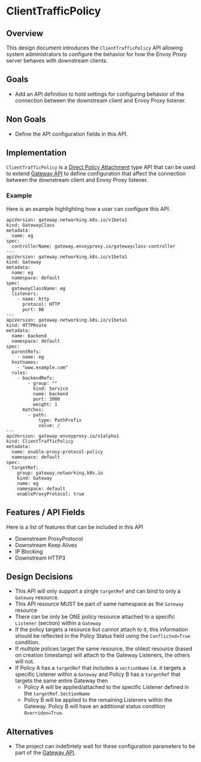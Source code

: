 # ClientTrafficPolicy 

## Overview

This design document introduces the `ClientTrafficPolicy` API allowing system administrators to configure
the behavior for how the Envoy Proxy server behaves with downstream clients.

## Goals
* Add an API definition to hold settings for configuring behavior of the connection between the downstream
client and Envoy Proxy listener.

## Non Goals
* Define the API configuration fields in this API.

## Implementation
`ClientTrafficPolicy` is a [Direct Policy Attachment][] type API that can be used to extend [Gateway API][]
to define configuration that affect the connection between the downstream client and Envoy Proxy listener.

### Example
Here is an example highlighting how a user can configure this API.

```
apiVersion: gateway.networking.k8s.io/v1beta1
kind: GatewayClass
metadata:
  name: eg
spec:
  controllerName: gateway.envoyproxy.io/gatewayclass-controller
---
apiVersion: gateway.networking.k8s.io/v1beta1
kind: Gateway
metadata:
  name: eg
  namespace: default
spec:
  gatewayClassName: eg
  listeners:
    - name: http
      protocol: HTTP
      port: 80
---
apiVersion: gateway.networking.k8s.io/v1beta1
kind: HTTPRoute
metadata:
  name: backend
  namespace: default
spec:
  parentRefs:
    - name: eg
  hostnames:
    - "www.example.com"
  rules:
    - backendRefs:
        - group: ""
          kind: Service
          name: backend
          port: 3000
          weight: 1
      matches:
        - path:
            type: PathPrefix
            value: /
---
apiVersion: gateway.envoyproxy.io/v1alpha1
kind: ClientTrafficPolicy
metadata:
  name: enable-proxy-protocol-policy
  namespace: default
spec:
  targetRef:
    group: gateway.networking.k8s.io
    kind: Gateway
    name: eg
    namespace: default
    enableProxyProtocol: true
```

## Features / API Fields
Here is a list of features that can be included in this API
* Downstream ProxyProtocol
* Downstream Keep Alives
* IP Blocking
* Downstream HTTP3

## Design Decisions
* This API will only support a single `targetRef` and can bind to only a `Gateway` resource.
* This API resource MUST be part of same namespace as the `Gateway` resource
* There can be only be ONE policy resource attached to a specific `Listener` (section)  within a `Gateway`
* If the policy targets a resource but cannot attach to it, this information should be reflected
in the Policy Status field using the `Conflicted=True` condition.
* If multiple polices target the same resource, the oldest resource (based on creation timestamp) will
attach to the Gateway Listeners, the others will not.
* If Policy A has a `targetRef` that includes a `sectionName` i.e. 
it targets a specific Listener within a `Gateway` and Policy B has a `targetRef` that targets the same
entire Gateway then
  * Policy A will be applied/attached to the specific Listener defined in the `targetRef.SectionName`
  * Policy B will be applied to the remaining Listeners within the Gateway. Policy B will have an additional
  status condition `Overriden=True`.

## Alternatives
* The project can indefintely wait for these configuration parameters to be part of the [Gateway API].

[Direct Policy Attachment]: https://gateway-api.sigs.k8s.io/references/policy-attachment/#direct-policy-attachment 
[Gateway API]: https://gateway-api.sigs.k8s.io/
